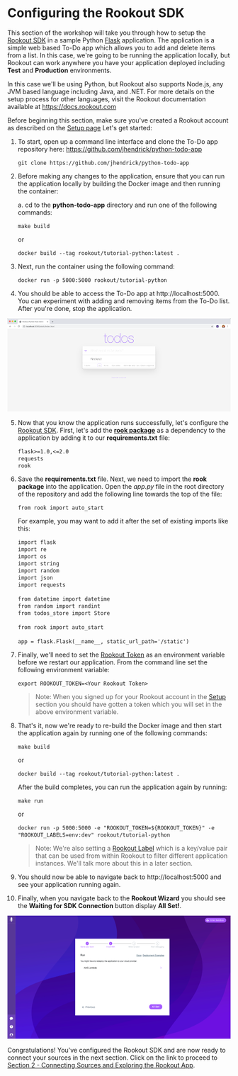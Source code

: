 # Configuring the Rookout SDK

This section of the workshop will take you through how to setup the [Rookout SDK](https://docs.rookout.com/docs/python-setup.html) in a sample Python [Flask](https://www.palletsprojects.com/p/flask/) application.  The application is a simple web based To-Do app which allows you to add and delete items from a list.  In this case, we're going to be running the application locally, but Rookout can work anywhere you have your application deployed including **Test** and **Production** environments.

In this case we'll be using Python, but Rookout also supports Node.js, any JVM based language including Java, and .NET.  For more details on the setup process for other languages, visit the Rookout documentation available at https://docs.rookout.com

Before beginning this section, make sure you've created a Rookout account as described on the [Setup page](./setup.md) Let's get started:

1. To start, open up a command line interface and clone the To-Do app repository here: https://github.com/jhendrick/python-todo-app

    ```
    git clone https://github.com/jhendrick/python-todo-app
    ```

2. Before making any changes to the application, ensure that you can run the application locally by building the Docker image and then running the container:

    a. cd to the **python-todo-app** directory and run one of the following commands:

    ```
    make build
    ```
    or
    ```
    docker build --tag rookout/tutorial-python:latest .
    ```
    
3. Next, run the container using the following command:

    ```
    docker run -p 5000:5000 rookout/tutorial-python
    ```

4. You should be able to access the To-Do app at http://localhost:5000.  You can experiment with adding and removing items from the To-Do list.  After you're done, stop the application.

<p><img src="images/todo-app.png" width="800"/><p>

5. Now that you know the application runs successfully, let's configure the [Rookout SDK](https://docs.rookout.com/docs/python-setup.html).  First, let's add the [**rook package**](https://pypi.org/project/rook/) as a dependency to the application by adding it to our **requirements.txt** file:
    ```
    flask>=1.0,<=2.0
    requests
    rook
    ``` 

6. Save the **requirements.txt** file.  Next, we need to import the **rook package** into the application.  Open the *app.py* file in the root directory of the repository and add the following line towards the top of the file:
    ```
    from rook import auto_start
    ```

    For example, you may want to add it after the set of existing imports like this:
    ```
    import flask
    import re
    import os
    import string
    import random
    import json
    import requests

    from datetime import datetime
    from random import randint
    from todos_store import Store

    from rook import auto_start

    app = flask.Flask(__name__, static_url_path='/static')
    ```

7. Finally, we'll need to set the [Rookout Token](https://docs.rookout.com/docs/python-setup.html#sdk-api) as an environment variable before we restart our application.  From the command line set the following environment variable:
    ```
    export ROOKOUT_TOKEN=<Your Rookout Token>
    ```
    > Note: When you signed up for your Rookout account in the [Setup](./setup.md) section you should have gotten a token which you will set in the above environment variable.

8. That's it, now we're ready to re-build the Docker image and then start the application again by running one of the following commands:

    ```
    make build
    ```
    or
    ```
    docker build --tag rookout/tutorial-python:latest .
    ```

    After the build completes, you can run the application again by running:

    ```
    make run
    ```
    or
    ```
    docker run -p 5000:5000 -e "ROOKOUT_TOKEN=${ROOKOUT_TOKEN}" -e "ROOKOUT_LABELS=env:dev" rookout/tutorial-python
    ```
    > Note: We're also setting a [Rookout Label](https://docs.rookout.com/docs/projects-labels.html) which is a key/value pair that can be used from within Rookout to filter different application instances. We'll talk more about this in a later section.

9.  You should now be able to navigate back to http://localhost:5000 and see your application running again.

10.  Finally, when you navigate back to the **Rookout Wizard** you should see the **Waiting for SDK Connection** button display **All Set!**.

<p><img src="images/wizard-all-set.png" width="800"/><p>

Congratulations! You've configured the Rookout SDK and are now ready to connect your sources in the next section.  Click on the link to proceed to [Section 2 - Connecting Sources and Exploring the Rookout App](./sources-rookout-app.md).